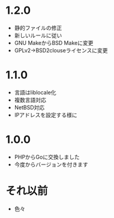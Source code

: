 # 1.2.0
* 静的ファイルの修正
* 新しいルールに従い
* GNU MakeからBSD Makeに変更
* GPLv2→BSD2clouseライセンスに変更

# 1.1.0
* 言語はliblocale化
* 複数言語対応
* NetBSD対応
* IPアドレスを設定する様に

# 1.0.0
* PHPからGoに交換しました
* 今度からバージョンを付きます

# それ以前
* 色々
